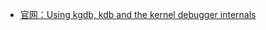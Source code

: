 
- [官网：Using kgdb, kdb and the kernel debugger internals](https://www.kernel.org/doc/html/latest//dev-tools/kgdb.html)